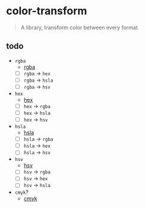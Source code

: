 # color-transform

> A library, transform color between every format.

## todo

* `rgba`
  * [rgba](https://en.wikipedia.org/wiki/RGBA_color_space)
  * [ ] `rgba` -> `hex`
  * [ ] `rgba` -> `hsla`
  * [ ] `rgba` -> `hsv`
* `hex`
  * [hex](https://en.wikipedia.org/wiki/Web_colors)
  * [ ] `hex` -> `rgba`
  * [ ] `hex` -> `hsla`
  * [ ] `hex` -> `hsv`
* `hsla`
  * [hsla](https://en.wikipedia.org/wiki/HSL_and_HSV)
  * [ ] `hsla` -> `rgba`
  * [ ] `hsla` -> `hex`
  * [ ] `hsla` -> `hsv`
* `hsv`
  * [hsv](https://en.wikipedia.org/wiki/HSL_and_HSV)
  * [ ] `hsv` -> `rgba`
  * [ ] `hsv` -> `hex`
  * [ ] `hsv` -> `hsla`
* `cmyk`?
  * [cmyk](https://en.wikipedia.org/wiki/CMYK_color_model)
